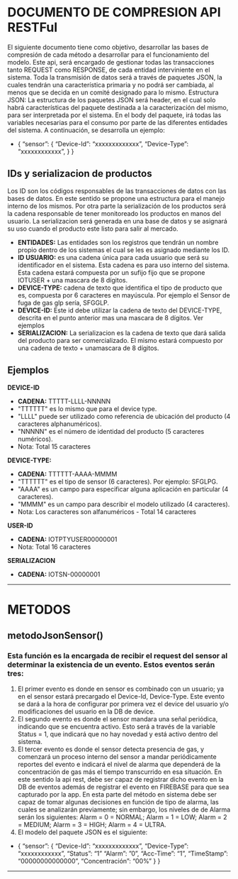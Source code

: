 # DOCUMENTO DE COMPRESION API RESTFul

El siguiente documento tiene como objetivo, desarrollar las bases de compresión de cada método a desarrollar para el funcionamiento del modelo.
Este api, será encargado de gestionar todas las transacciones tanto REQUEST como RESPONSE, de cada entidad interviniente en el sistema.
Toda la transmisión de datos será a través de paquetes JSON, la cuales tendrán una característica primaria y no podrá ser cambiada, al menos que se decida en un comité designado para lo mismo.
Estructura JSON: La estructura de los paquetes JSON será header, en el cual solo habrá características del paquete destinada a la caracterización del mismo, para ser interpretada por el sistema. En el body del paquete, irá todas las variables necesarias para el consumo por parte de las diferentes entidades del sistema. A continuación, se desarrolla un ejemplo:

* { 
	“sensor”: {
  		“Device-Id”: “xxxxxxxxxxxxx”,
		“Device-Type”: “xxxxxxxxxxxx”,
	}
 }
## IDs y serializacion de productos
Los ID son los códigos responsables de las transacciones de datos con las bases de datos. En este sentido se propone una estructura para el manejo interno de los mismos. Por otra parte la serialización de los productos será la cadena responsable de tener monitoreado los productos en manos del usuario. La serializacion será generada en una base de datos y se asignará su uso cuando el producto este listo para salir al mercado.

* **ENTIDADES:** Las entidades son los registros que tendrán un nombre propio dentro de los sistemas el cual se les es asignado mediante los ID.
* **ID USUARIO:** es una cadena única para cada usuario que será su identificador en el sistema. Esta cadena es para uso interno del sistema. Esta cadena estará compuesta por un sufijo fijo que se propone IOTUSER + una mascara de 8 dígitos.
* **DEVICE-TYPE:** cadena de texto que identifica el tipo de producto que es, compuesta por 6 caracteres en mayúscula. Por ejemplo el Sensor de fuga de gas glp sería, SFGGLP.
* **DEVICE-ID:** Este id debe utilizar la cadena de texto del DEVICE-TYPE, descrita en el punto anterior mas una mascara de 8 dígitos. Ver ejemplos
* **SERIALIZACION:** La serializacion es la cadena de texto que dará salida del producto para ser comercializado. El mismo estará compuesto por una cadena de texto + unamascara de 8 dígitos.

## Ejemplos
**DEVICE-ID**

*   **CADENA:** TTTTT-LLLL-NNNNN
*   "TTTTTT" es lo mismo que para el device type.
*   "LLLL" puede ser utilizado como referencia de ubicación del producto (4 caracteres alphanuméricos).
*   "NNNNN" es el número de identidad del producto (5 caracteres numéricos).
* Nota: Total 15 caracteres

**DEVICE-TYPE:**

*   **CADENA:** TTTTTT-AAAA-MMMM
*   "TTTTTT" es el tipo de sensor (6 caracteres). Por ejemplo: SFGLPG.
*   "AAAA" es un campo para especificar alguna aplicación en particular (4 caracteres).
*   "MMMM" es un campo para describir el modelo utilizado (4 caracteres).
* Nota: Los caracteres son alfanuméricos - Total 14 caracteres

**USER-ID**

* **CADENA:** IOTPTYUSER00000001
* Nota: Total 16 caracteres

**SERIALIZACION**

* **CADENA:** IOTSN-00000001

---

# METODOS

## metodoJsonSensor() 

### Esta función es la encargada de recibir el request del sensor al determinar la existencia de un evento. Estos eventos serán tres:
1. El primer evento es donde en sensor es combinado con un usuario; ya en el sensor estará precargado el Device-Id, Device-Type. Este evento se dará a la hora de configurar por primera vez el device del usuario y/o modificaciones del usuario en la DB de device.
2. El segundo evento es donde el sensor mandara una señal periódica, indicando que se encuentra activo. Esto será a través de la variable Status = 1, que indicará que no hay novedad y está activo dentro del sistema.
3. El tercer evento es donde el sensor detecta presencia de gas, y comenzará un proceso interno del sensor a mandar periódicamente reportes del evento e indicará el nivel de alarma que dependerá de la concentración de gas más el tiempo transcurrido en esa situación.  En este sentido la api rest, debe ser capaz de registrar dicho evento en la DB de eventos además de registrar el evento en FIREBASE para que sea capturado por la app. En esta parte del método en sistema debe ser capaz de tomar algunas decisiones en función de tipo de alarma, las cuales se analizarán previamente; sin embargo, los niveles de de Alarma serán los siguientes: Alarm = 0 = NORMAL; Alarm = 1 = LOW; Alarm = 2 = MEDIUM; Alarm = 3 = HIGH; Alarm = 4 = ULTRA.
4. El modelo del paquete JSON es el siguiente:

* { 
	“sensor”: {
  		“Device-Id”: “xxxxxxxxxxxxx”,
		“Device-Type”: “xxxxxxxxxxxx”,
		“Status”: “1”
		“Alarm”: ”0”,
		“Acc-Time”: “1”,
		“TimeStamp”: “00000000000000”,
		“Concentración”: “00%”
	}
 }




---
